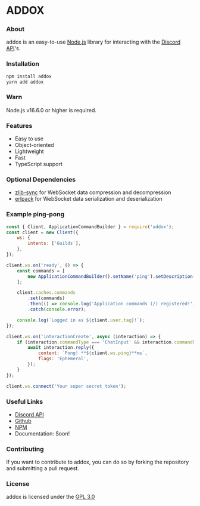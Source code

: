 # ADDOX

### About

addox is an easy-to-use [Node.js](https://nodejs.org/) library for interacting with the [Discord API](https://discord.com/developers/docs/)'s.

### Installation

```bash
npm install addox
yarn add addox
```

### Warn

Node.js v16.6.0 or higher is required.

### Features

-   Easy to use
-   Object-oriented
-   Lightweight
-   Fast
-   TypeScript support

### Optional Dependencies

-   [zlib-sync](https://www.npmjs.com/package/zlib-sync) for WebSocket data compression and decompression
-   [erlpack](https://www.npmjs.com/package/erlpack) for WebSocket data serialization and deserialization

### Example ping-pong

```js
const { Client, ApplicationCommandBuilder } = require('addox');
const client = new Client({
    ws: {
        intents: ['Guilds'],
    },
});

client.ws.on('ready', () => {
    const commands = [
        new ApplicationCommandBuilder().setName('ping').setDescription('Replies with pong!'),
    ];

    client.caches.commands
        .set(commands)
        .then(() => console.log('Application commands (/) registered!'))
        .catch(console.error);

    console.log(`Logged in as ${client.user.tag}!`);
});

client.ws.on('interactionCreate', async (interaction) => {
    if (interaction.commandType === 'ChatInput' && interaction.commandName === 'ping') {
        await interaction.reply({
            content: `Pong! **${client.ws.ping}**ms`,
            flags: 'Ephemeral',
        });
    }
});

client.ws.connect('Your super secret token');
```

### Useful Links

-   [Discord API](https://discord.com/developers/docs/)
-   [Github](https://github.com/deliever42/addox)
-   [NPM](https://www.npmjs.com/package/addox)
-   Documentation: Soon!

### Contributing

If you want to contribute to addox, you can do so by forking the repository and submitting a pull request.

### License

addox is licensed under the [GPL 3.0](https://en.wikipedia.org/wiki/GNU_General_Public_License#Version_3)
